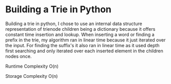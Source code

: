 # Building a Trie in Python
Building a trie in python, I chose to use an internal data structure representation of trienode children being a dictionary because it offers constant time insertion and lookup. When inserting a word or finding a prefix in the trie, my algorithm ran in linear time because it just iterated over the input. For finding the suffix's it also ran in linear time as it used depth first searching and only iterated over each inserted element in the children nodes once.

Runtime Complexity O(n)

Storage Complexity O(n)